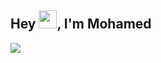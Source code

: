 ## Hey <img src="https://github.com/TheDudeThatCode/TheDudeThatCode/blob/master/Assets/Hi.gif" width="29">, I'm Mohamed 

![](https://media-exp1.licdn.com/dms/image/C5616AQFQWKgQBWHAqw/profile-displaybackgroundimage-shrink_350_1400/0/1659692469555?e=1665014400&v=beta&t=Sl9h2qq_cTYxLcf5ol7Od27ic8hc2Ur9gvtY5OdR7_Y)


